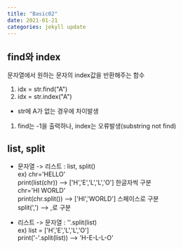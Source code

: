 ```yaml
---
title: "Basic02"
date: 2021-01-21
categories: jekyll update
---
```


## find와 index
문자열에서 원하는 문자의 index값을 반환해주는 함수
1) idx = str.find("A") 
2) idx = str.index("A")   
- str에 A가 없는 경우에 차이발생
1) find는 -1을 출력하나, index는 오류발생(substring not find)


## list, split
- 문자열 -> 리스트 : list, split()   
ex) chr='HELLO'   
    print(list(chr)) --> ['H','E','L','L','O']  한글자씩 구분   
    chr='HI WORLD'   
    print(chr.split())  --> ['HI','WORLD']  스페이스로 구분   
split(',') --> ,로 구분   

- 리스트 -> 문자열 : ''.split(list)   
ex) list = ['H','E','L','L','O']   
   print('-'.split(list)) --> 'H-E-L-L-O'
